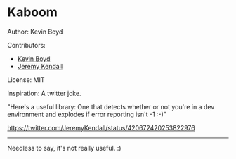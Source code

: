 Kaboom
======

Author: Kevin Boyd

Contributors:

* [Kevin Boyd](https://github.com/beryllium)
* [Jeremy Kendall](https://github.com/jeremykendall)

License: MIT

Inspiration: A twitter joke.

"Here's a useful library: One that detects whether or not you're in a dev environment and explodes if error reporting isn't -1 :-)"

https://twitter.com/JeremyKendall/status/420672420253822976

---

Needless to say, it's not really useful. :)
